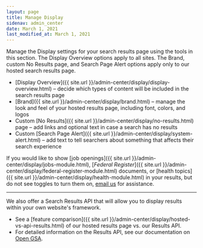 ```yaml
---
layout: page
title: Manage Display
sidenav: admin_center
date: March 1, 2021
last_modified_at: March 1, 2021
---
```


<i class="icon-desktop"></i> Manage the Display settings for your search results page using the tools in this section. The Display Overview options apply to all sites. The Brand, custom No Results page, and Search Page Alert options apply only to our hosted search results page.

* [Display Overview]({{ site.url }}/admin-center/display/display-overview.html) &ndash; decide which types of content will be included in the search results page
* [Brand]({{ site.url }}/admin-center/display/brand.html) &ndash; manage the look and feel of your hosted results page, including font, colors, and logos
* Custom [No Results]({{ site.url }}/admin-center/display/no-results.html) page &ndash; add links and optional text in case a search has no results
* Custom [Search Page Alert]({{ site.url }}/admin-center/display/system-alert.html) &ndash; add text to tell searchers about something that affects their search experience

If you would like to show [job openings]({{ site.url }}/admin-center/display/jobs-module.html), [*Federal Register*]({{ site.url }}/admin-center/display/federal-register-module.html) documents, or [health topics]({{ site.url }}/admin-center/display/health-module.html) in your results, but do not see toggles to turn them on, [email us](mailto:search@support.digitalgov.gov) for assistance.

---

We also offer a Search Results API that will allow you to display results within your own website's framework. 

* See a [feature comparison]({{ site.url }}/admin-center/display/hosted-vs-api-results.html) of our hosted results page vs. our Results API.
* For detailed information on the Results API, see our documentation on [Open GSA](https://open.gsa.gov/api/searchgov-results/).